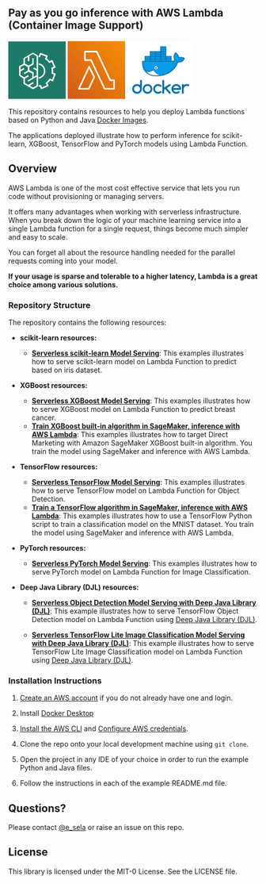 ## Pay as you go inference with AWS Lambda (Container Image Support)
![AWS ML](img/aws_ml.png) ![AWS Lambda](img/aws_lambda.png) ![Docker](img/docker.png)

This repository contains resources to help you deploy Lambda functions based on Python and Java [Docker Images](https://aws.amazon.com/blogs/aws/new-for-aws-lambda-container-image-support/). 

The applications deployed illustrate how to perform inference for scikit-learn, XGBoost, TensorFlow and PyTorch models using Lambda Function.

## Overview

AWS Lambda is one of the most cost effective service that lets you run code without provisioning or managing servers. 

It offers many advantages when working with serverless infrastructure. When you break down the logic of your machine learning service into a single Lambda function for a single request, things become much simpler and easy to scale. 

You can forget all about the resource handling needed for the parallel requests coming into your model. 

**If your usage is sparse and tolerable to a higher latency, Lambda is a great choice among various solutions.**

### Repository Structure

The repository contains the following resources:

- **scikit-learn resources:**  

  - [**Serverless scikit-learn Model Serving**](scikit-learn-inference-docker-lambda):  This examples illustrates how to serve scikit-learn model on Lambda Function to predict based on iris dataset.

- **XGBoost resources:**  

  - [**Serverless XGBoost Model Serving**](xgboost-inference-docker-lambda):  This examples illustrates how to serve XGBoost model on Lambda Function to predict breast cancer.
  - [**Train XGBoost built-in algorithm in SageMaker, inference with AWS Lambda**](xgboost-built-in-algo-train-in-sagemaker-deploy-with-lambda):  This examples illustrates how to target Direct Marketing with Amazon SageMaker XGBoost built-in algorithm. You train the model using SageMaker and inference with AWS Lambda.
  
- **TensorFlow resources:**  

  - [**Serverless TensorFlow Model Serving**](tensorflow-inference-docker-lambda):  This examples illustrates how to serve TensorFlow model on Lambda Function for Object Detection.
  - [**Train a TensorFlow algorithm in SageMaker, inference with AWS Lambda**](tensorflow-train-in-sagemaker-deploy-with-lambda):  This examples illustrates how to use a TensorFlow Python script to train a classification model on the MNIST dataset. You train the model using SageMaker and inference with AWS Lambda.

- **PyTorch resources:**  

  - [**Serverless PyTorch Model Serving**](pytorch-inference-docker-lambda):  This examples illustrates how to serve PyTorch model on Lambda Function for Image Classification.
        
- **Deep Java Library (DJL) resources:**  

  - [**Serverless Object Detection Model Serving with Deep Java Library (DJL)**](djl-object-detection-inference-docker-lambda):  This example illustrates how to serve TensorFlow Object Detection model on Lambda Function using [Deep Java Library (DJL)](http://djl.ai).
    
  - [**Serverless TensorFlow Lite Image Classification Model Serving with Deep Java Library (DJL)**](djl-tensorflow-lite-inference-docker-lambda):  This example illustrates how to serve TensorFlow Lite Image Classification model on Lambda Function using [Deep Java Library (DJL)](http://djl.ai).

### Installation Instructions

1. [Create an AWS account](https://portal.aws.amazon.com/gp/aws/developer/registration/index.html) if you do not already have one and login.

2. Install [Docker Desktop](https://www.docker.com/products/docker-desktop)

3. [Install the AWS CLI](https://docs.aws.amazon.com/cli/latest/userguide/install-cliv2-mac.html#cliv2-mac-install-gui) and [Configure AWS credentials](https://docs.aws.amazon.com/cli/latest/userguide/cli-configure-quickstart.html#cli-configure-quickstart-config).

4. Clone the repo onto your local development machine using `git clone`.

5. Open the project in any IDE of your choice in order to run the example Python and Java files.

6. Follow the instructions in each of the example README.md file.

## Questions?

Please contact [@e_sela](https://twitter.com/e_sela) or raise an issue on this repo.

## License

This library is licensed under the MIT-0 License. See the LICENSE file.

